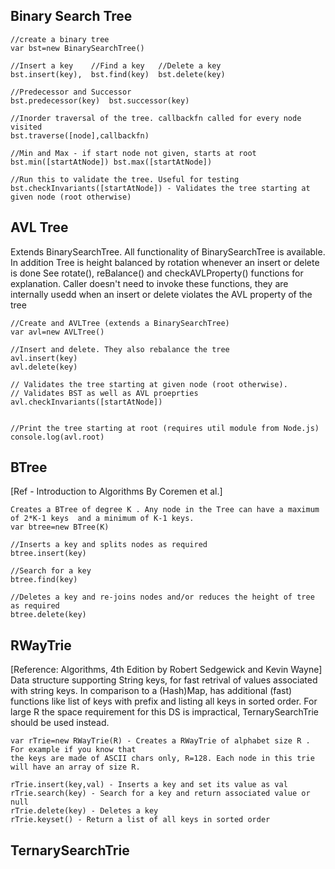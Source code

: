Binary Search Tree
------------------------

```
//create a binary tree
var bst=new BinarySearchTree()

//Insert a key    //Find a key   //Delete a key
bst.insert(key),  bst.find(key)  bst.delete(key)

//Predecessor and Successor
bst.predecessor(key)  bst.successor(key) 

//Inorder traversal of the tree. callbackfn called for every node visited
bst.traverse([node],callbackfn) 

//Min and Max - if start node not given, starts at root
bst.min([startAtNode]) bst.max([startAtNode]) 

//Run this to validate the tree. Useful for testing
bst.checkInvariants([startAtNode]) - Validates the tree starting at given node (root otherwise)
```
AVL Tree
--------------------------
Extends BinarySearchTree. 
All functionality of BinarySearchTree is available. 
In addition Tree is height balanced by rotation whenever an insert or delete is done
See rotate(), reBalance() and checkAVLProperty() functions for explanation. 
Caller doesn't need to invoke these functions, they are internally usedd when an insert or delete violates the AVL property of the tree

```
//Create and AVLTree (extends a BinarySearchTree)
var avl=new AVLTree() 

//Insert and delete. They also rebalance the tree
avl.insert(key)
avl.delete(key)

// Validates the tree starting at given node (root otherwise). 
// Validates BST as well as AVL proeprties
avl.checkInvariants([startAtNode])
                                     
```
```
//Print the tree starting at root (requires util module from Node.js)
console.log(avl.root)
```

BTree
----------------------
[Ref - Introduction to Algorithms By Coremen et al.]
```
Creates a BTree of degree K . Any node in the Tree can have a maximum of 2*K-1 keys  and a minimum of K-1 keys.
var btree=new BTree(K) 

//Inserts a key and splits nodes as required
btree.insert(key) 

//Search for a key
btree.find(key) 

//Deletes a key and re-joins nodes and/or reduces the height of tree as required
btree.delete(key) 
```

                         
RWayTrie
----------------------
[Reference: Algorithms, 4th Edition by Robert Sedgewick and Kevin Wayne]
Data structure supporting String keys, for fast retrival of values associated with string keys. In comparison
to a (Hash)Map, has additional (fast) functions like list of keys with prefix and listing all keys in sorted order.
For large R the space requirement for this DS is impractical, TernarySearchTrie should be used instead.
```
var rTrie=new RWayTrie(R) - Creates a RWayTrie of alphabet size R . For example if you know that 
the keys are made of ASCII chars only, R=128. Each node in this trie will have an array of size R. 

rTrie.insert(key,val) - Inserts a key and set its value as val
rTrie.search(key) - Search for a key and return associated value or null
rTrie.delete(key) - Deletes a key 
rTrie.keyset() - Return a list of all keys in sorted order
```
                         
TernarySearchTrie
------------------------------
